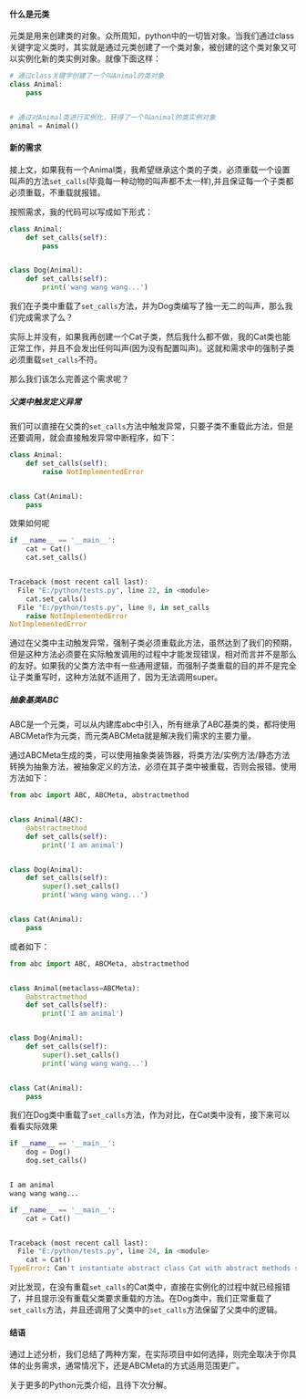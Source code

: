 #### 什么是元类

元类是用来创建类的对象。众所周知，python中的一切皆对象。当我们通过class关键字定义类时，其实就是通过元类创建了一个类对象，被创建的这个类对象又可以实例化新的类实例对象。就像下面这样：

```Python
# 通过class关键字创建了一个叫Animal的类对象
class Animal:
    pass


# 通过对Animal类进行实例化，获得了一个叫animal的类实例对象
animal = Animal()
```

#### 新的需求

接上文，如果我有一个Animal类，我希望继承这个类的子类，必须重载一个设置叫声的方法```set_calls```(毕竟每一种动物的叫声都不太一样),并且保证每一个子类都必须重载，不重载就报错。

按照需求，我的代码可以写成如下形式：

```Python
class Animal:
    def set_calls(self):
        pass


class Dog(Animal):
    def set_calls(self):
        print('wang wang wang...')
```

我们在子类中重载了```set_calls```方法，并为Dog类编写了独一无二的叫声，那么我们完成需求了么？

实际上并没有，如果我再创建一个Cat子类，然后我什么都不做，我的Cat类也能正常工作，并且不会发出任何叫声(因为没有配置叫声)。这就和需求中的强制子类必须重载```set_calls```不符。

那么我们该怎么完善这个需求呢？

##### 父类中触发定义异常

我们可以直接在父类的```set_calls```方法中触发异常，只要子类不重载此方法，但是还要调用，就会直接触发异常中断程序，如下：

```Python
class Animal:
    def set_calls(self):
        raise NotImplementedError


class Cat(Animal):
    pass
```

效果如何呢

```Python
if __name__ == '__main__':
    cat = Cat()
    cat.set_calls()


Traceback (most recent call last):
  File "E:/python/tests.py", line 22, in <module>
    cat.set_calls()
  File "E:/python/tests.py", line 8, in set_calls
    raise NotImplementedError
NotImplementedError
```

通过在父类中主动触发异常，强制子类必须重载此方法，虽然达到了我们的预期，但是这种方法必须要在实际触发调用的过程中才能发现错误，相对而言并不是那么的友好。如果我的父类方法中有一些通用逻辑，而强制子类重载的目的并不是完全让子类重写时，这种方法就不适用了，因为无法调用super。

##### 抽象基类ABC

ABC是一个元类，可以从内建库abc中引入，所有继承了ABC基类的类，都将使用ABCMeta作为元类，而元类ABCMeta就是解决我们需求的主要力量。

通过ABCMeta生成的类，可以使用抽象类装饰器，将类方法/实例方法/静态方法转换为抽象方法，被抽象定义的方法，必须在其子类中被重载，否则会报错。使用方法如下：

```Python
from abc import ABC, ABCMeta, abstractmethod


class Animal(ABC):
    @abstractmethod
    def set_calls(self):
        print('I am animal')


class Dog(Animal):
    def set_calls(self):
        super().set_calls()
        print('wang wang wang...')


class Cat(Animal):
    pass
```

或者如下：

```Python
from abc import ABC, ABCMeta, abstractmethod


class Animal(metaclass=ABCMeta):
    @abstractmethod
    def set_calls(self):
        print('I am animal')


class Dog(Animal):
    def set_calls(self):
        super().set_calls()
        print('wang wang wang...')


class Cat(Animal):
    pass
```

我们在Dog类中重载了```set_calls```方法，作为对比，在Cat类中没有，接下来可以看看实际效果

```Python
if __name__ == '__main__':
    dog = Dog()
    dog.set_calls()


I am animal
wang wang wang...
```

```Python
if __name__ == '__main__':
    cat = Cat()


Traceback (most recent call last):
  File "E:/python/tests.py", line 24, in <module>
    cat = Cat()
TypeError: Can't instantiate abstract class Cat with abstract methods set_calls
```

对比发现，在没有重载```set_calls```的Cat类中，直接在实例化的过程中就已经报错了，并且提示没有重载父类要求重载的方法。在Dog类中，我们正常重载了```set_calls```方法，并且还调用了父类中的```set_calls```方法保留了父类中的逻辑。

#### 结语

通过上述分析，我们总结了两种方案，在实际项目中如何选择，则完全取决于你具体的业务需求，通常情况下，还是ABCMeta的方式适用范围更广。

关于更多的Python元类介绍，且待下次分解。